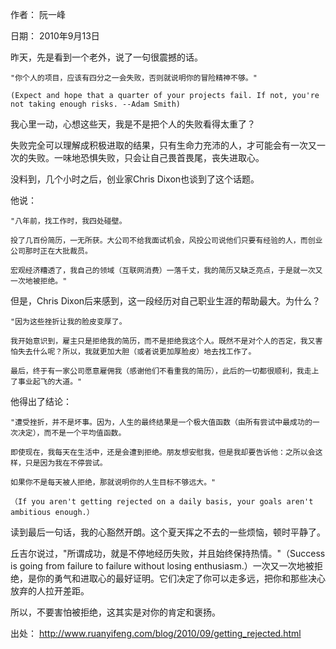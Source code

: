 

作者： 阮一峰

日期： 2010年9月13日

昨天，先是看到一个老外，说了一句很震撼的话。

    "你个人的项目，应该有四分之一会失败，否则就说明你的冒险精神不够。"

    (Expect and hope that a quarter of your projects fail. If not, you're not taking enough risks. --Adam Smith)

我心里一动，心想这些天，我是不是把个人的失败看得太重了？

失败完全可以理解成积极进取的结果，只有生命力充沛的人，才可能会有一次又一次的失败。一味地恐惧失败，只会让自己畏首畏尾，丧失进取心。

没料到，几个小时之后，创业家Chris Dixon也谈到了这个话题。

他说：

    "八年前，找工作时，我四处碰壁。

    投了几百份简历，一无所获。大公司不给我面试机会，风投公司说他们只要有经验的人，而创业公司那时正在大批裁员。

    宏观经济糟透了，我自己的领域（互联网消费）一落千丈，我的简历又缺乏亮点，于是就一次又一次地被拒绝。"

但是，Chris Dixon后来感到，这一段经历对自己职业生涯的帮助最大。为什么？

    "因为这些挫折让我的脸皮变厚了。

    我开始意识到，雇主只是拒绝我的简历，而不是拒绝我这个人。既然不是对个人的否定，我又害怕失去什么呢？所以，我就更加大胆（或者说更加厚脸皮）地去找工作了。

    最后，终于有一家公司愿意雇佣我（感谢他们不看重我的简历），此后的一切都很顺利，我走上了事业起飞的大道。"

他得出了结论：

    "遭受挫折，并不是坏事。因为，人生的最终结果是一个极大值函数（由所有尝试中最成功的一次决定），而不是一个平均值函数。

    即使现在，我每天在生活中，还是会遭到拒绝。朋友想安慰我，但是我却要告诉他：之所以会这样，只是因为我在不停尝试。

    如果你不是每天被人拒绝，那就说明你的人生目标不够远大。"

    （If you aren't getting rejected on a daily basis, your goals aren't ambitious enough.）

读到最后一句话，我的心豁然开朗。这个夏天挥之不去的一些烦恼，顿时平静了。

丘吉尔说过，"所谓成功，就是不停地经历失败，并且始终保持热情。"（Success is going from failure to failure without losing enthusiasm.）一次又一次地被拒绝，是你的勇气和进取心的最好证明。它们决定了你可以走多远，把你和那些决心放弃的人拉开差距。

所以，不要害怕被拒绝，这其实是对你的肯定和褒扬。

出处：  http://www.ruanyifeng.com/blog/2010/09/getting_rejected.html